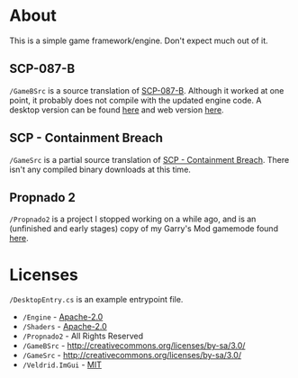 # About

This is a simple game framework/engine. Don't expect much out of it.

## SCP-087-B

`/GameBSrc` is a source translation of [SCP-087-B](https://www.scpcbgame.com/scp-087-b.html).
Although it worked at one point, it probably does not compile with the updated engine code. A desktop version can be found [here](https://virtualwebsite.net/files/087B_REMAKE.zip) and web version [here](https://virtualwebsite.net/087b/).

## SCP - Containment Breach

`/GameSrc` is a partial source translation of [SCP - Containment Breach](https://github.com/Regalis11/scpcb).
There isn't any compiled binary downloads at this time.

## Propnado 2

`/Propnado2` is a project I stopped working on a while ago, and is an (unfinished and early stages) copy of my Garry's Mod gamemode found [here](https://steamcommunity.com/sharedfiles/filedetails/?id=2306824359).

# Licenses

`/DesktopEntry.cs` is an example entrypoint file.

- `/Engine` - [Apache-2.0](https://www.apache.org/licenses/LICENSE-2.0)
- `/Shaders` - [Apache-2.0](https://www.apache.org/licenses/LICENSE-2.0)
- `/Propnado2` - All Rights Reserved
- `/GameBSrc` - http://creativecommons.org/licenses/by-sa/3.0/
- `/GameSrc` - http://creativecommons.org/licenses/by-sa/3.0/
- `/Veldrid.ImGui` - [MIT](https://github.com/veldrid/veldrid/blob/master/LICENSE)